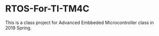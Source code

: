 # RTOS-For-TI-TM4C

This is a class project for Advanced Embbeded Microcontroller class in 2019 Spring.  
